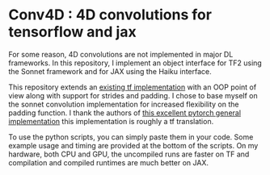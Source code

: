 # Conv4D : 4D convolutions for tensorflow and jax

For some reason, 4D convolutions are not implemented in major DL frameworks. In this repository, 
I implement an object interface for TF2 using the Sonnet framework and for JAX using the Haiku interface.

This repository extends an [existing tf implementation](https://github.com/funkey/conv4d) with an OOP point of
view along with support for strides and padding. I chose to base myself on the sonnet convolution implementation 
for increased flexibility on the padding function.
I thank the authors of [this excellent pytorch general implementation](https://github.com/pvjosue/pytorch_convNd/blob/master/convNd.py) this implementation is roughly a tf translation.

To use the python scripts, you can simply paste them in your code. Some example usage and timing are provided at the bottom
of the scripts.
On my hardware, both CPU and GPU, the uncompiled runs are faster on TF and compilation and compiled runtimes are much
better on JAX. 